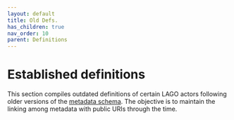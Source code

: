 ```yaml
---
layout: default
title: Old Defs.
has_children: true
nav_order: 10
parent: Definitions
---
```


# Established definitions

This section compiles outdated definitions of certain LAGO actors following older versions of the [metadata schema](/schema/lagoSchema). The objective is to maintain the linking among  metadata with public URIs through the time.
